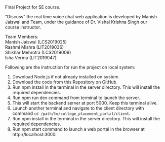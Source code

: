 Final Project for SE course.

"Discuss" the real time voice chat web application is developed by Manish Jaiswal and Team, under the guidance of Dr. Vishal Krishna Singh our course instructor.

Team Members:<br />
Manish Jaiswal (LCS2019025)<br />
Rashmi Mishra (LIT2019036)<br />
Shikhar Mehrotra (LCS2019009)<br />
Isha Verma (LIT2019047)<br />

Following are the instruction for run the project on local system:
  1. Download Node.js if not already installed on system.
  2. Download the code from this Repository on GitHub.
  3. Run npm install in the terminal in the server directory. This will install the required dependencies.
  4. Run npm run dev command from terminal to launch the server.
  5. This will start the backend server at port 5000. Keep this terminal alive.
  6. Launch another terminal and navigate to the client directory with command `cd /path/to/college_placement_portal/client`.
  7. Run npm install in the terminal in the server directory. This will install the required dependencies.
  8. Run npm start command to launch a web portal in the browser at http://localhost:3000.
